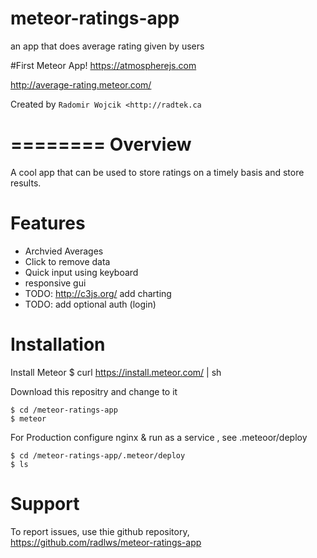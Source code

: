 meteor-ratings-app
==================

an app that does average rating given by users

#First Meteor App!
https://atmospherejs.com

http://average-rating.meteor.com/


Created by `Radomir Wojcik <http://radtek.ca`

========
Overview
========

A cool app that can be used to store ratings on a timely basis and store results.

Features
========

* Archvied Averages
* Click to remove data
* Quick input using keyboard
* responsive gui
* TODO: http://c3js.org/ add charting
* TODO: add optional auth (login)

Installation
============

Install Meteor
    $ curl https://install.meteor.com/ | sh

Download this repositry and change to it

    $ cd /meteor-ratings-app
    $ meteor

For Production configure nginx & run as a service , see .meteoor/deploy

    $ cd /meteor-ratings-app/.meteor/deploy
    $ ls


Support
=======

To report issues, use thie github repository, https://github.com/radlws/meteor-ratings-app
